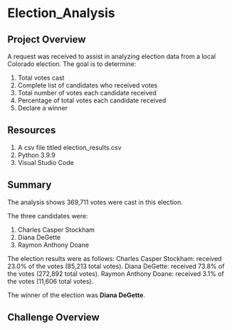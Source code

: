 # Election_Analysis

## Project Overview
A request was received to assist in analyzing election data from a local Colorado election. The goal is to determine:

  1. Total votes cast
  2. Complete list of candidates who received votes
  3. Total number of votes each candidate received
  4. Percentage of total votes each candidate received
  5. Declare a winner

## Resources
  1. A csv file titled election_results.csv
  2. Python 3.9.9
  3. Visual Studio Code 

## Summary
The analysis shows 369,711 votes were cast in this election.

The three candidates were:
  1. Charles Casper Stockham
  2. Diana DeGette
  3. Raymon Anthony Doane
  
The election results were as follows:
  Charles Casper Stockham: received 23.0% of the votes (85,213 total votes).
  Diana DeGette: received 73.8% of the votes (272,892 total votes).
  Raymon Anthony Doane: received 3.1% of the votes (11,606 total votes).
 
 The winner of the election was **Diana DeGette**.

## Challenge Overview
